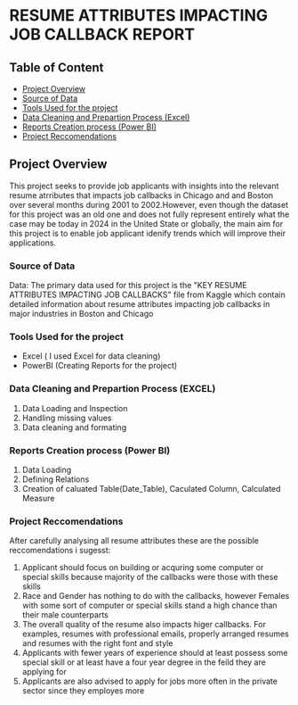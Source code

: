 # RESUME ATTRIBUTES IMPACTING JOB CALLBACK REPORT
## Table of Content

- [Project  Overview](#project-overview)
- [Source of Data](#source-of-data)
- [Tools Used for the project](#tools-used-for-the-project)
- [Data Cleaning and Prepartion Process (Excel)](#data-cleaning-and-prepartion-process-(Excel))
- [Reports Creation process  (Power BI) ](#reports-creation-process-(EDA))
- [Project Reccomendations](#project-recommendtions)
## Project  Overview

This project seeks to provide job applicants with insights into the relevant resume atrributes that impacts job callbacks in Chicago and and Boston over several months during 2001 to 2002.However, even though the dataset for this project was an old one and does not fully represent entirely what the case may be today in 2024 in the United State or globally, the main aim for this  project is to enable job applicant   idenify trends which will improve their applications.

### Source of Data
Data: The primary data used for this project is the "KEY RESUME ATTRIBUTES IMPACTING JOB CALLBACKS" file from Kaggle which contain detailed information about resume attributes impacting job callbacks in major industries in Boston and Chicago

### Tools Used for the project

- Excel ( I used Excel for data cleaning)
- PowerBI (Creating Reports for the project)

### Data Cleaning and Prepartion Process (EXCEL)
1. Data Loading and Inspection
2. Handling missing values
3. Data cleaning and formating

### Reports Creation process  (Power BI)
1. Data Loading
2. Defining Relations
3. Creation of caluated Table(Date_Table), Caculated Column, Calculated Measure

### Project Reccomendations
After carefully analysing all resume attributes these are the possible reccomendations i sugesst:
1.   Applicant should focus on building or acquring some computer or special skills because majority of the callbacks were those with these skills
2.  Race and Gender has nothing to do with the callbacks, however Females with some sort of computer or special skills stand a high chance than their male counterparts
3.  The overall quality of the resume also impacts higer callbacks. For examples, resumes with professional emails, properly arranged resumes and resumes with the right font and style
4.  Applicants with fewer years of experience should at least possess some special skill or at least have a four year degree in the feild they are applying for
5.   Applicants are also advised to apply for jobs more often in the private sector since they employes more



